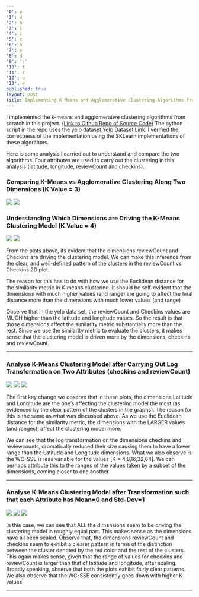 ```yaml
---
'0': p
'1': u
'2': b
'3': l
'4': i
'5': s
'6': h
'7': e
'8': d
'9': ':'
'10': t
'11': r
'12': u
'13': e
published: true
layout: post
title: Implementing K-Means and Agglomerative Clustering Algorithms from Scratch
---
```

I implemented the k-means and agglomerative clustering algorithms from scratch in this project. [(Link to Github Repo of Source Code)](https://github.com/aakashpydi/K_Means_Agglomerative_Clustering) The python script in the repo uses the yelp dataset.[Yelp Dataset Link.](https://www.kaggle.com/yelp-dataset/yelp-dataset/data) I verified the correctness of the implementation using the SKLearn implementations of these algorithms. 

Here is some analysis I carried out to understand and compare the two algorithms. Four attributes are used to carry out the clustering in this analysis (latitude, longitude, reviewCount and checkins). 

### Comparing K-Means vs Agglomerative Clustering Along Two Dimensions (K Value = 3)

![]({{site.baseurl}}/images/kmeans_yelp_output.png)
![]({{site.baseurl}}/images/kmeans_agg_output.png)


### Understanding Which Dimensions are Driving the K-Means Clustering Model (K Value = 4)

![]({{site.baseurl}}/images/kmeans_att_1.png)
![]({{site.baseurl}}/images/kmeans_att_2.png)

From the plots above, its evident that the dimensions reviewCount and Checkins are driving the clustering model. We can make this inference from the clear, and well-defined pattern of the clusters in the reviewCount vs Checkins 2D plot.

The reason for this has to do with how we use the Euclidean distance for the similarity metric in K-means clustering. It should be self-evident that the dimensions with much higher values (and range) are going to affect the final distance more than the dimensions with much lower values (and range)

Observe that in the yelp data set, the reviewCount and Checkins values are MUCH higher than the latitude and longitude values. So the result is that those dimensions affect the similarity metric substantially more than the rest. Since we use the similarity metric to evaluate the clusters, it makes sense that the clustering model is driven more by the dimensions, checkins and reviewCount.

---

### Analyse K-Means Clustering Model after Carrying Out Log Transformation on Two Attributes (checkins and reviewCount)

![]({{site.baseurl}}/images/kmeans_log_1.png)
![]({{site.baseurl}}/images/kmeans_log_2.png)
![]({{site.baseurl}}/images/kmeans_log_3.png)

The first key change we observe that in these plots, the dimensions Latitude and Longitude are the one’s affecting the clustering model the most (as evidenced by the clear pattern of the clusters in the graphs). The reason for this is the same as what was discussed above. As we use the Euclidean distance for the similarity metric,
the dimensions with the LARGER values (and ranges), affect the clustering model more. 

We can see that the log transformation on the dimensions checkins and reviewcounts, dramatically reduced their size causing them to have a lower range than the Latitude and Longitude dimensions. What we also observe is the WC-SSE is less variable for the
values [K = 4,8,16,32,64]. We can perhaps attribute this to the ranges of the values taken by a subset of the dimensions, coming closer to one another

---

### Analyse K-Means Clustering Model after Transformation such that each Attribute has Mean=0 and Std-Dev=1

![]({{site.baseurl}}/images/kmeans_std_1.png)
![]({{site.baseurl}}/images/kmeans_std_2.png)
![]({{site.baseurl}}/images/kmeans_std_3.png)

In this case, we can see that ALL the dimensions seem to be driving the clustering model in roughly equal part. This makes sense as the dimensions have all been scaled. Observe that, the dimensions reviewCount and checkins seem to exhibit a clearer pattern in terms of the distinction between the cluster denoted by the red color and the rest of the clusters. This again makes sense, given that the range of values for checkins and reviewCount is larger than that of latitude and longitude, after scaling. Broadly speaking, observe that both the plots exhibit fairly clear patterns. We also observe that the WC-SSE consistently goes down with higher K values

---
